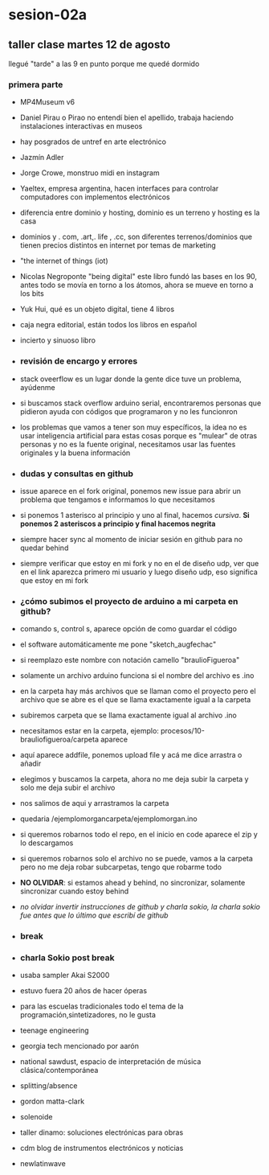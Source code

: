 # sesion-02a

## taller clase martes 12 de agosto

llegué "tarde" a las 9 en punto porque me quedé dormido

### primera parte

- MP4Museum v6
- Daniel Pirau o Pirao no entendí bien el apellido, trabaja haciendo instalaciones interactivas en museos
- hay posgrados de untref en arte electrónico
- Jazmín Adler
- Jorge Crowe, monstruo midi en instagram
- Yaeltex, empresa argentina, hacen interfaces para controlar computadores con implementos electrónicos
- diferencia entre dominio y hosting, dominio es un terreno y hosting es la casa
- dominios y . com, .art,. life , .cc, son diferentes terrenos/dominios que tienen precios distintos en internet por temas de marketing
- "the internet of things (iot)
- Nicolas Negroponte "being digital" este libro fundó las bases en los 90, antes todo se movía en torno a los átomos, ahora se mueve en torno a los bits
- Yuk Hui, qué es un objeto digital, tiene 4 libros
- caja negra editorial, están todos los libros en español
- incierto y sinuoso libro

- ### **revisión de encargo y errores**

- stack oveerflow es un lugar donde la gente dice tuve un problema, ayúdenme
- si buscamos stack overflow arduino serial, encontraremos personas que pidieron ayuda con códigos que programaron y no les funcionron
- los problemas que vamos a tener son muy específicos, la idea no es usar inteligencia artificial para estas cosas porque es "mulear" de otras personas y no es la fuente original, necesitamos usar las fuentes originales y la buena información

- ### **dudas y consultas en github**

- issue aparece en el fork original, ponemos new issue para abrir un problema que tengamos e informamos lo que necesitamos
- si ponemos 1 asterisco al principio y uno al final, hacemos *cursiva*. **Si ponemos 2 asteriscos a principio y final hacemos negrita**
- siempre hacer sync al momento de iniciar sesión en github para no quedar behind
- siempre verificar que estoy en mi fork y no en el de diseño udp, ver que en el link aparezca primero mi usuario y luego diseño udp, eso significa que estoy en mi fork

- ### **¿cómo subimos el proyecto de arduino a mi carpeta en github?**

- comando s, control s, aparece opción de como guardar el código
- el software automáticamente me pone "sketch_augfechac"
- si reemplazo este nombre con notación camello "braulioFigueroa"
- solamente un archivo arduino funciona si el nombre del archivo es .ino
- en la carpeta hay más archivos que se llaman como el proyecto pero el archivo que se abre es el que se llama exactamente igual a la carpeta
- subiremos carpeta que se llama exactamente igual al archivo .ino
- necesitamos estar en la carpeta, ejemplo: procesos/10-brauliofigueroa/carpeta aparece
- aquí aparece addfile, ponemos upload file y acá me dice arrastra o añadir
- elegimos y buscamos la carpeta, ahora no me deja subir la carpeta y solo me deja subir el archivo
- nos salimos de aqui y arrastramos la carpeta
- quedaria /ejemplomorgancarpeta/ejemplomorgan.ino
- si queremos robarnos todo el repo, en el inicio en code aparece el zip y lo descargamos
- si queremos robarnos solo el archivo no se puede, vamos a la carpeta pero no me deja robar subcarpetas, tengo que robarme todo
  
- **NO OLVIDAR**: si estamos ahead y behind, no sincronizar, solamente sincronizar cuando estoy behind
- *no olvidar invertir instrucciones de github y charla sokio, la charla sokio fue antes que lo último que escribí de github*

- ### break

- ### **charla Sokio post break**

- usaba sampler Akai S2000
- estuvo fuera 20 años de hacer óperas
- para las escuelas tradicionales todo el tema de la programación,sintetizadores, no le gusta
- teenage engineering
- georgia tech mencionado por aarón
- national sawdust, espacio de interpretación de música clásica/contemporánea
- splitting/absence
- gordon matta-clark
- solenoide
- taller dinamo: soluciones electrónicas para obras
- cdm blog de instrumentos electrónicos y noticias
- newlatinwave
